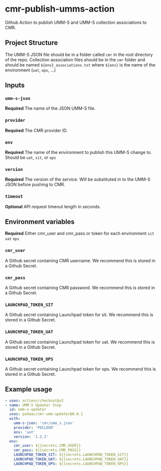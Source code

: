 # cmr-publish-umms-action
Github Action to publish UMM-S and UMM-S collection associations to CMR.

## Project Structure

The UMM-S JSON file should be in a folder called `cmr` in the root 
directory of the repo. Collection association files should be in the 
`cmr` folder and should be named `${env}_associations.txt` where 
`${env}` is the name of the environment (`uat`, `ops`, ...)

## Inputs

### `umm-s-json`

**Required** The name of the JSON UMM-S file.

### `provider`

**Required** The CMR provider ID.

### `env`

**Required** The name of the environment to publish this UMM-S change 
to. Should be `uat`, `sit`, or `ops`

### `version`

**Required** The version of the service. Will be substituted in to the 
UMM-S JSON before pushing to CMR.

### `timeout`
**Optional** API request timeout length in seconds.

## Environment variables

**Required** Either cmr_user and cmr_pass or token for each environment `sit` `uat` `ops`

### `cmr_user`

A Github secret containing CMR username. We recommend this 
is stored in a Github Secret.

### `cmr_pass`

A Github secret containing CMR password. We recommend this 
is stored in a Github Secret.

### `LAUNCHPAD_TOKEN_SIT`

A Github secret containing Launchpad token for sit. We recommend this 
is stored in a Github Secret.

### `LAUNCHPAD_TOKEN_UAT`

A Github secret containing Launchpad token for uat. We recommend this 
is stored in a Github Secret.

### `LAUNCHPAD_TOKEN_OPS`

A Github secret containing Launchpad token for ops. We recommend this 
is stored in a Github Secret.

## Example usage

```yaml
- uses: actions/checkout@v2
- name: UMM-S Updater Step
  id: umm-s-updater
  uses: podaac/cmr-umm-updater@0.0.1
  with:
    umm-s-json: 'cmr/umm_s.json'
    provider: 'POCLOUD'
    env: 'uat'
    version: '1.2.3'
  env:
    cmr_user: ${{secrets.CMR_USER}}
    cmr_pass: ${{secrets.CMR_PASS}}
    LAUNCHPAD_TOKEN_SIT: ${{secrets.LAUNCHPAD_TOKEN_SIT}}
    LAUNCHPAD_TOKEN_UAT: ${{secrets.LAUNCHPAD_TOKEN_UAT}}
    LAUNCHPAD_TOKEN_OPS: ${{secrets.LAUNCHPAD_TOKEN_OPS}}
```
